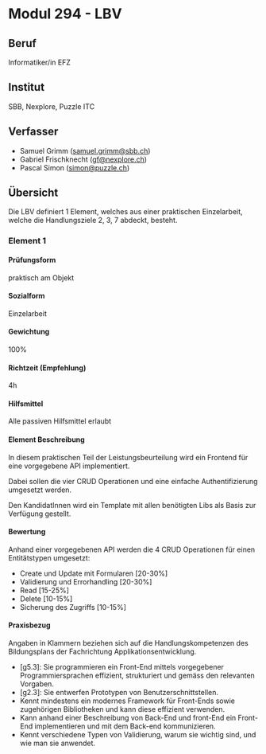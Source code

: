 # Modul 294 - LBV

## Beruf

Informatiker/in EFZ

## Institut

SBB, Nexplore, Puzzle ITC

## Verfasser

* Samuel Grimm (samuel.grimm@sbb.ch)
* Gabriel Frischknecht (gf@nexplore.ch)
* Pascal Simon (simon@puzzle.ch)

## Übersicht

Die LBV definiert 1 Element, welches aus einer praktischen Einzelarbeit, welche die Handlungsziele 2, 3, 7 abdeckt, besteht.

### Element 1

#### Prüfungsform

praktisch am Objekt

#### Sozialform

Einzelarbeit

#### Gewichtung

100%

#### Richtzeit (Empfehlung)

4h

#### Hilfsmittel

Alle passiven Hilfsmittel erlaubt

#### Element Beschreibung

In diesem praktischen Teil der Leistungsbeurteilung wird ein Frontend für eine vorgegebene API implementiert.

Dabei sollen die vier CRUD Operationen und eine einfache Authentifizierung umgesetzt werden.

Den KandidatInnen wird ein Template mit allen benötigten Libs als Basis zur Verfügung gestellt.

#### Bewertung

Anhand einer vorgegebenen API werden die 4 CRUD Operationen für einen Entitätstypen umgesetzt:

* Create und Update mit Formularen [20-30%]
* Validierung und Errorhandling [20-30%]
* Read [15-25%]
* Delete [10-15%]
* Sicherung des Zugriffs [10-15%]

#### Praxisbezug

Angaben in Klammern beziehen sich auf die Handlungskompetenzen des Bildungsplans der Fachrichtung Applikationsentwicklung.

* [g5.3]: Sie programmieren ein Front-End mittels vorgegebener Programmiersprachen effizient, strukturiert und gemäss den relevanten Vorgaben.
* [g2.3]: Sie entwerfen Prototypen von Benutzerschnittstellen.
* Kennt mindestens ein modernes Framework für Front-Ends sowie zugehörigen Bibliotheken und kann diese effizient verwenden.
* Kann anhand einer Beschreibung von Back-End und front-End ein Front-End implementieren und mit dem Back-end kommunizieren.
* Kennt verschiedene Typen von Validierung, warum sie wichtig sind, und wie man sie anwendet.
